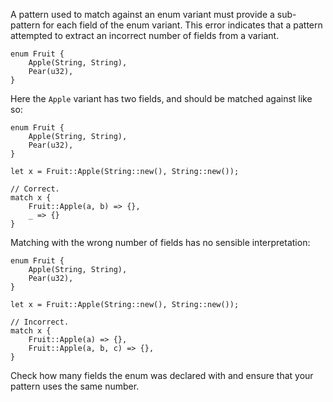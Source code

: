 A pattern used to match against an enum variant must provide a sub-pattern for
each field of the enum variant. This error indicates that a pattern attempted to
extract an incorrect number of fields from a variant.

```
enum Fruit {
    Apple(String, String),
    Pear(u32),
}
```

Here the `Apple` variant has two fields, and should be matched against like so:

```
enum Fruit {
    Apple(String, String),
    Pear(u32),
}

let x = Fruit::Apple(String::new(), String::new());

// Correct.
match x {
    Fruit::Apple(a, b) => {},
    _ => {}
}
```

Matching with the wrong number of fields has no sensible interpretation:

```compile_fail,E0023
enum Fruit {
    Apple(String, String),
    Pear(u32),
}

let x = Fruit::Apple(String::new(), String::new());

// Incorrect.
match x {
    Fruit::Apple(a) => {},
    Fruit::Apple(a, b, c) => {},
}
```

Check how many fields the enum was declared with and ensure that your pattern
uses the same number.
